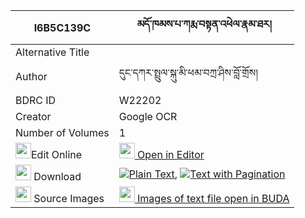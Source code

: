 |I6B5C139C|མདོ་ཁམས་པ་ཀརྨ་བསྟན་འཕེལ་རྣམ་ཐར། 
| --- | --- 
|Alternative Title |
|Author| དུང་དཀར་སྤྲུལ་སྐུ་མི་ཕམ་བཀྲ་ཤིས་བློ་གྲོས།
|BDRC ID | W22202
|Creator | Google OCR
|Number of Volumes| 1
|<img width="25" src="https://img.icons8.com/color/25/000000/edit-property.png">Edit Online| [<img width="25" src="https://avatars.githubusercontent.com/u/45091458?s=200&v=4"> Open in Editor](http://editor.openpecha.org/I6B5C139C)
|<img width="25" src="https://img.icons8.com/fluent/48/000000/download-2.png"/>  Download | [![](https://img.icons8.com/color/20/000000/txt.png)Plain Text](https://github.com/Openpecha/I6B5C139C/releases/download/v1/dokhampa_karma_ten_pel_namtar_plain_I6B5C139C.zip), [![](https://img.icons8.com/color/20/000000/txt.png)Text with Pagination](https://github.com/Openpecha/I6B5C139C/releases/download/v1/dokhampa_karma_ten_pel_namtar_pages_I6B5C139C.zip)
|<img width="25" src="https://img.icons8.com/plasticine/100/000000/pictures-folder.png"/>  Source Images | [<img width="25" src="https://library.bdrc.io/icons/BUDA-small.svg"> Images of text file open in BUDA](https://library.bdrc.io/show/bdr:W22202)